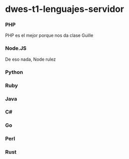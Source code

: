 # dwes-t1-lenguajes-servidor

### PHP
PHP es el mejor porque nos da clase Guille

### Node.JS
De eso nada, Node rulez

### Python

### Ruby

### Java

### C#

### Go

### Perl

### Rust
